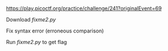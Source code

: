 https://play.picoctf.org/practice/challenge/241?originalEvent=69

Download *fixme2.py*

Fix syntax error (erroneous comparison)

Run *fixme2.py* to get flag
